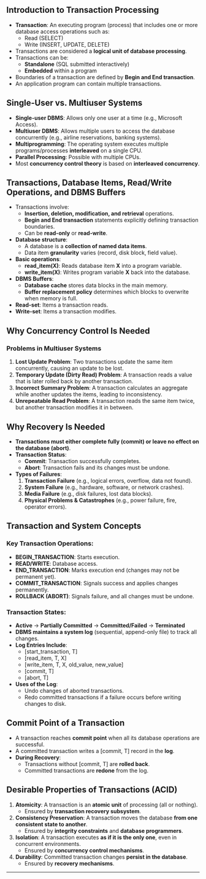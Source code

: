 ## Introduction to Transaction Processing  
- **Transaction**: An executing program (process) that includes <span class="red">one or more database access</span> operations such as:  
    - <span class="blue">Read (SELECT)</span>  
    - <span class="blue">Write (INSERT, UPDATE, DELETE)</span>  
- Transactions are considered a **<span class="red">logical unit of database processing</span>**.  
- Transactions can be:  
    - **<span class="blue">Standalone</span>** (SQL submitted interactively)  
    - **<span class="blue">Embedded</span>** within a program  
- Boundaries of a transaction are defined by **<span class="red">Begin and End transaction</span>**.  
- An application program can contain multiple transactions.  

## Single-User vs. Multiuser Systems  
- **<span class="blue">Single-user DBMS</span>**: Allows only one user at a time (e.g., <span class="blue">Microsoft Access</span>).  
- **<span class="blue">Multiuser DBMS</span>**: Allows multiple users to access the database concurrently (e.g., <span class="blue">airline reservations, banking systems</span>).  
- **<span class="red">Multiprogramming</span>**: The operating system executes multiple programs/processes **interleaved** on a single CPU.  
- **<span class="red">Parallel Processing</span>**: Possible with multiple CPUs.  
- Most **<span class="red">concurrency control theory</span>** is based on **interleaved concurrency**.  

## Transactions, Database Items, Read/Write Operations, and DBMS Buffers  
- Transactions involve:  
    - **<span class="red">Insertion, deletion, modification, and retrieval</span>** operations.  
    - **<span class="red">Begin and End transaction</span>** statements explicitly defining transaction boundaries.  
    - Can be **<span class="blue">read-only</span>** or **<span class="blue">read-write</span>**.  
- **Database structure**:  
    - A database is a **<span class="red">collection of named data items</span>**.  
    - Data item **<span class="red">granularity</span>** varies (record, disk block, field value).  
- **Basic operations**:  
    - **<span class="blue">read_item(X)</span>**: Reads database item **X** into a program variable.  
    - **<span class="blue">write_item(X)</span>**: Writes program variable **X** back into the database.  
- **DBMS Buffers**:  
    - **<span class="red">Database cache</span>** stores data blocks in the main memory.  
    - **<span class="red">Buffer replacement policy</span>** determines which blocks to overwrite when memory is full.  
- **<span class="blue">Read-set</span>**: Items a transaction reads.  
- **<span class="blue">Write-set</span>**: Items a transaction modifies.  

## Why Concurrency Control Is Needed  

### Problems in Multiuser Systems  
1. **<span class="red">Lost Update Problem</span>**: Two transactions update the same item concurrently, causing an update to be lost.  
2. **<span class="red">Temporary Update (Dirty Read) Problem</span>**: A transaction reads a value that is later rolled back by another transaction.  
3. **<span class="red">Incorrect Summary Problem</span>**: A transaction calculates an aggregate while another updates the items, leading to inconsistency.  
4. **<span class="red">Unrepeatable Read Problem</span>**: A transaction reads the same item twice, but another transaction modifies it in between.  

## Why Recovery Is Needed  
- **<span class="red">Transactions must either complete fully (commit) or leave no effect on the database (abort)</span>**.   
- **Transaction Status**:  
    - **<span class="blue">Commit</span>**: Transaction successfully completes.  
    - **<span class="blue">Abort</span>**: Transaction fails and its changes must be undone.  
- **Types of Failures**:  
    1. **<span class="blue">Transaction Failure</span>** (e.g., logical errors, overflow, data not found).   
    2. **<span class="blue">System Failure</span>** (e.g., hardware, software, or network crashes).  
    3. **<span class="blue">Media Failure</span>** (e.g., disk failures, lost data blocks).  
    4. **<span class="blue">Physical Problems & Catastrophes</span>** (e.g., power failure, fire, operator errors).  

## Transaction and System Concepts  
### Key Transaction Operations:  
- **<span class="blue">BEGIN_TRANSACTION</span>**: Starts execution.  
- **<span class="blue">READ/WRITE</span>**: Database access.  
- **<span class="blue">END_TRANSACTION</span>**: Marks execution end (changes may not be permanent yet).  
- **<span class="blue">COMMIT_TRANSACTION</span>**: Signals success and applies changes permanently.  
- **<span class="blue">ROLLBACK (ABORT)</span>**: Signals failure, and all changes must be undone.  

### Transaction States:  
- **<span class="blue">Active</span>** → **<span class="blue">Partially Committed</span>** → **<span class="blue">Committed/Failed</span>** → **<span class="blue">Terminated</span>**  
- **<span class="red">DBMS maintains a system log</span>** (sequential, append-only file) to track all changes.  
- **Log Entries Include**:  
    - <span class="blue">[start_transaction, T]</span>  
    - <span class="blue">[read_item, T, X]</span>  
    - <span class="blue">[write_item, T, X, old_value, new_value]</span>  
    - <span class="blue">[commit, T]</span>  
    - <span class="blue">[abort, T]</span>  
- **Uses of the Log**:  
    - Undo changes of aborted transactions.  
    - Redo committed transactions if a failure occurs before writing changes to disk.  

## Commit Point of a Transaction  
- A transaction reaches **<span class="red">commit point</span>** when all its database operations are successful.  
- A committed transaction writes a <span class="blue">[commit, T]</span> record in the **log**.  
- **During Recovery**:  
    - Transactions without <span class="blue">[commit, T]</span> are **rolled back**.  
    - Committed transactions are **redone** from the log.  

## Desirable Properties of Transactions (ACID)  
1. **<span class="red">Atomicity</span>**: A transaction is an **atomic unit** of processing (all or nothing).  
    - Ensured by **<span class="blue">transaction recovery subsystem</span>**.  
2. **<span class="red">Consistency Preservation</span>**: A transaction moves the database **from one consistent state to another**.  
    - Ensured by **<span class="blue">integrity constraints</span>** and **<span class="blue">database programmers</span>**.  
3. **<span class="red">Isolation</span>**: A transaction executes **as if it is the only one**, even in concurrent environments.  
    - Ensured by **<span class="blue">concurrency control mechanisms</span>**.  
4. **<span class="red">Durability</span>**: Committed transaction changes **persist in the database**.  
    - Ensured by **<span class="blue">recovery mechanisms</span>**.  

--- 
